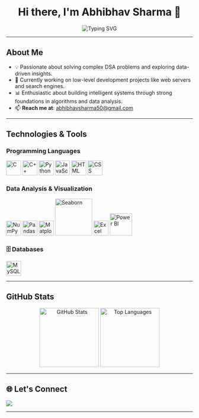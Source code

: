 <h1 align="center">Hi there, I'm Abhibhav Sharma 👋</h1>

<p align="center">
  <img src="https://readme-typing-svg.herokuapp.com?font=Fira+Code&size=22&pause=1000&color=38B2AC&center=true&vCenter=true&width=435&lines=DSA+Enthusiast+%F0%9F%94%A1;Data+Explorer+%F0%9F%93%8A;Low-level+Developer+%F0%9F%94%8E;Lifelong+Learner+%E2%9C%8C%EF%B8%8F" alt="Typing SVG" />
</p>

---

##  About Me

- 💡 Passionate about solving complex DSA problems and exploring data-driven insights.
- 🔧 Currently working on low-level development projects like web servers and search engines.
- 📊 Enthusiastic about building intelligent systems through strong foundations in algorithms and data analysis.
- 📫 **Reach me at**: [abhibhavsharma50@gmail.com](mailto:abhibhavsharma50@gmail.com)

---

##  Technologies & Tools

###  Programming Languages

<p align="left">
  <img src="https://cdn.jsdelivr.net/gh/devicons/devicon/icons/c/c-original.svg" alt="C" width="40" height="40"/>
  <img src="https://cdn.jsdelivr.net/gh/devicons/devicon/icons/cplusplus/cplusplus-original.svg" alt="C++" width="40" height="40"/>
  <img src="https://cdn.jsdelivr.net/gh/devicons/devicon/icons/python/python-original.svg" alt="Python" width="40" height="40"/>
  <img src="https://cdn.jsdelivr.net/gh/devicons/devicon/icons/javascript/javascript-original.svg" alt="JavaScript" width="40" height="40"/>
  <img src="https://cdn.jsdelivr.net/gh/devicons/devicon/icons/html5/html5-original.svg" alt="HTML" width="40" height="40"/>
  <img src="https://cdn.jsdelivr.net/gh/devicons/devicon/icons/css3/css3-original.svg" alt="CSS" width="40" height="40"/>
</p>

###  Data Analysis & Visualization

<p align="left">
  <img src="https://cdn.jsdelivr.net/gh/devicons/devicon/icons/numpy/numpy-original.svg" alt="NumPy" width="40" height="40"/>
  <img src="https://cdn.jsdelivr.net/gh/devicons/devicon/icons/pandas/pandas-original.svg" alt="Pandas" width="40" height="40"/>
  <img src="https://upload.wikimedia.org/wikipedia/commons/thumb/8/84/Matplotlib_icon.svg/120px-Matplotlib_icon.svg.png" alt="Matplotlib" width="40" height="40"/>
  <img src="https://seaborn.pydata.org/_static/logo-wide-lightbg.svg" alt="Seaborn" width="100" />
  <img src="https://img.icons8.com/color/48/000000/microsoft-excel-2019--v1.png" alt="Excel" width="40" height="40"/>
  <img src="https://seeklogo.com/images/P/power-bi-logo-0FCEE8EC64-seeklogo.com.png" alt="Power BI" width="60"/>
</p>

### 🗄 Databases

<p align="left">
  <img src="https://cdn.jsdelivr.net/gh/devicons/devicon/icons/mysql/mysql-original.svg" alt="MySQL" width="40" height="40"/>
</p>

---

##  GitHub Stats

<p align="center">
  <img src="https://github-readme-stats.vercel.app/api?username=Abhibhav2003&show_icons=true&theme=radical" alt="GitHub Stats" height="160"/>
  <img src="https://github-readme-stats.vercel.app/api/top-langs/?username=Abhibhav2003&layout=compact&theme=radical" alt="Top Languages" height="160"/>
</p>

---

## 🌐 Let's Connect

<p align="left">
  <a href="mailto:abhibhavsharma50@gmail.com"><img src="https://img.shields.io/badge/Email-D14836?style=for-the-badge&logo=gmail&logoColor=white"/></a>
  <!-- Optional social media links -->
  <!-- <a href="#"><img src="https://img.shields.io/badge/LinkedIn-blue?style=for-the-badge&logo=linkedin&logoColor=white"/></a> -->
</p>

---


<!---
Abhibhav2003/Abhibhav2003 is a ✨ special ✨ repository because its `README.md` (this file) appears on your GitHub profile.
You can click the Preview link to take a look at your changes.
--->
